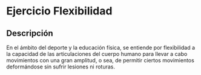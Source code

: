 # Ejercicio Flexibilidad

## Descripción
En el ámbito del deporte y la educación física, se entiende por flexibilidad a la capacidad de las articulaciones del cuerpo humano para llevar a cabo movimientos con una gran amplitud, o sea, de permitir ciertos movimientos deformándose sin sufrir lesiones ni roturas.
